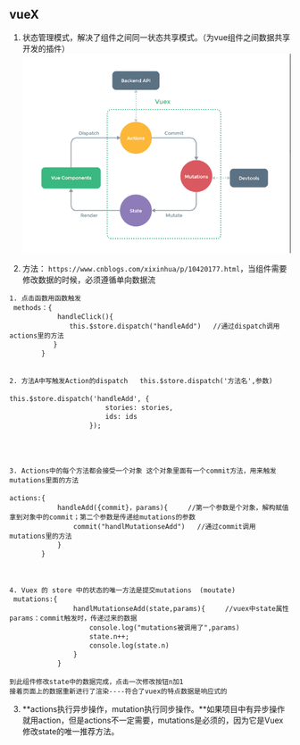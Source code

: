 ## vueX
1. 状态管理模式，解决了组件之间同一状态共享模式。（为vue组件之间数据共享开发的插件）
![vuex](../.vuepress/public/vuex.png)

2. 方法： `https://www.cnblogs.com/xixinhua/p/10420177.html`，当组件需要修改数据的时候，必须遵循单向数据流
```
1. 点击函数用函数触发
 methods：{
            handleClick(){
               this.$store.dispatch("handleAdd")   //通过dispatch调用actions里的方法
           }
        }


2. 方法A中写触发Action的dispatch   this.$store.dispatch('方法名',参数)  

this.$store.dispatch('handleAdd', {
						stories: stories,
						ids: ids
					});


                

3. Actions中的每个方法都会接受一个对象 这个对象里面有一个commit方法，用来触发mutations里面的方法

actions:{
            handleAdd({commit}，params){     //第一个参数是个对象，解构赋值拿到对象中的commit；第二个参数是传递给mutations的参数
                commit("handlMutationseAdd")   //通过commit调用 mutations里的方法
            }
        }



4. Vuex 的 store 中的状态的唯一方法是提交mutations  (moutate)
 mutations:{
                handlMutationseAdd(state,params){     //vuex中state属性   params：commit触发时，传递过来的数据
                    console.log("mutations被调用了",params)
                    state.n++;
                    console.log(state.n)  
                }                          
            }

到此组件修改state中的数据完成，点击一次修改按钮n加1
接着页面上的数据重新进行了渲染----符合了vuex的特点数据是响应式的
```
3. **actions执行异步操作，mutation执行同步操作。**如果项目中有异步操作就用action，但是actions不一定需要，mutations是必须的，因为它是Vuex修改state的唯一推荐方法。

